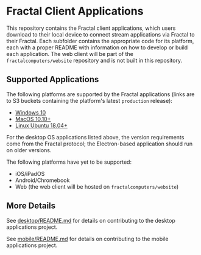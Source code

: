 # Fractal Client Applications

This repository contains the Fractal client applications, which users download to their local device to connect stream applications via Fractal to their Fractal. Each subfolder contains the appropriate code for its platform, each with a proper README with information on how to develop or build each application. The web client will be part of the `fractalcomputers/website` repository and is not built in this repository.

## Supported Applications

The following platforms are supported by the Fractal applications (links are to S3 buckets containing the platform's latest `production` release):

- [Windows 10](https://s3.console.aws.amazon.com/s3/buckets/fractal-applications-release/?region=us-east-1)
- [MacOS 10.10+](https://s3.console.aws.amazon.com/s3/buckets/fractal-mac-application-release/?region=us-east-1)
- [Linux Ubuntu 18.04+](https://s3.console.aws.amazon.com/s3/buckets/fractal-linux-application-release/?region=us-east-1)

For the desktop OS applications listed above, the version requirements come from the Fractal protocol; the Electron-based application should run on older versions.

The following platforms have yet to be supported:
- iOS/iPadOS
- Android/Chromebook
- Web (the web client will be hosted on `fractalcomputers/website`)

## More Details

See [desktop/README.md](desktop/README.md) for details on contributing to the desktop applications project.

See [mobile/README.md](mobile/README.md) for details on contributing to the mobile applications project.
